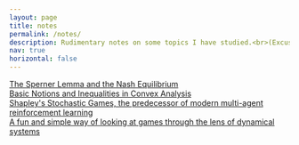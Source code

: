 ```yaml
---
layout: page
title: notes
permalink: /notes/
description: Rudimentary notes on some topics I have studied.<br>(Excuse any errata and maybe let me know through email 🙂)
nav: true
horizontal: false
---
```


<a href="{{ site.baseurl }}/assets/pdf/NashEquilibrium.pdf">The Sperner Lemma and the Nash Equilibrium</a>
<br>
<a href="{{ site.baseurl }}/assets/pdf/IntroConvexAnalysis.pdf">Basic Notions and Inequalities in Convex Analysis</a>
<br>
<a href="{{ site.baseurl }}/assets/pdf/ShapleyStochasticGames.pdf">Shapley's Stochastic Games, the predecessor of modern multi-agent reinforcement learning</a>
<br>
<a href="{{ site.baseurl }}/assets/pdf/DynamicalSystems&Games.pdf">A fun and simple way of looking at games through the lens of dynamical systems</a>
